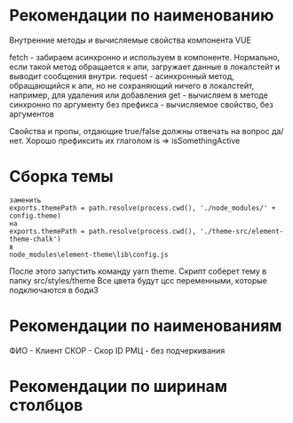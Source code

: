 # Рекомендации по наименованию

Внутренние методы и вычисляемые свойства компонента VUE

fetch - забираем асинхронно и используем в компоненте. Нормально, если такой метод обращается к апи, загружает данные в локалстейт и выводит сообщения внутри.
request - асинхронный метод, обращающийся к апи, но не сохраняющий ничего в локалстейт, например, для удаления или добавления 
get - вычисляем в методе синхронно по аргументу
без префикса - вычисляемое свойство, без аргументов

Свойства и пропы, отдающие true/false должны отвечать на вопрос да/нет. Хорошо префиксить их глаголом is => isSomethingActive

# Сборка темы
```
заменить
exports.themePath = path.resolve(process.cwd(), './node_modules/' + config.theme)
на
exports.themePath = path.resolve(process.cwd(), './theme-src/element-theme-chalk')
в
node_modules\element-theme\lib\config.js
```
После этого запустить команду yarn theme. Скрипт соберет тему в папку src/styles/theme
Все цвета будут цсс переменными, которые подключаются в боди3

# Рекомендации по наименованиям
ФИО - Клиент
СКОР - Скор
ID РМЦ - без подчеркивания

# Рекомендации по ширинам столбцов